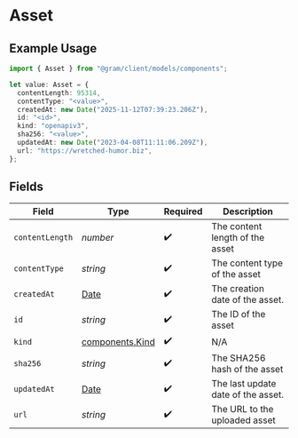 # Asset

## Example Usage

```typescript
import { Asset } from "@gram/client/models/components";

let value: Asset = {
  contentLength: 95314,
  contentType: "<value>",
  createdAt: new Date("2025-11-12T07:39:23.206Z"),
  id: "<id>",
  kind: "openapiv3",
  sha256: "<value>",
  updatedAt: new Date("2023-04-08T11:11:06.209Z"),
  url: "https://wretched-humor.biz",
};
```

## Fields

| Field                                                                                         | Type                                                                                          | Required                                                                                      | Description                                                                                   |
| --------------------------------------------------------------------------------------------- | --------------------------------------------------------------------------------------------- | --------------------------------------------------------------------------------------------- | --------------------------------------------------------------------------------------------- |
| `contentLength`                                                                               | *number*                                                                                      | :heavy_check_mark:                                                                            | The content length of the asset                                                               |
| `contentType`                                                                                 | *string*                                                                                      | :heavy_check_mark:                                                                            | The content type of the asset                                                                 |
| `createdAt`                                                                                   | [Date](https://developer.mozilla.org/en-US/docs/Web/JavaScript/Reference/Global_Objects/Date) | :heavy_check_mark:                                                                            | The creation date of the asset.                                                               |
| `id`                                                                                          | *string*                                                                                      | :heavy_check_mark:                                                                            | The ID of the asset                                                                           |
| `kind`                                                                                        | [components.Kind](../../models/components/kind.md)                                            | :heavy_check_mark:                                                                            | N/A                                                                                           |
| `sha256`                                                                                      | *string*                                                                                      | :heavy_check_mark:                                                                            | The SHA256 hash of the asset                                                                  |
| `updatedAt`                                                                                   | [Date](https://developer.mozilla.org/en-US/docs/Web/JavaScript/Reference/Global_Objects/Date) | :heavy_check_mark:                                                                            | The last update date of the asset.                                                            |
| `url`                                                                                         | *string*                                                                                      | :heavy_check_mark:                                                                            | The URL to the uploaded asset                                                                 |